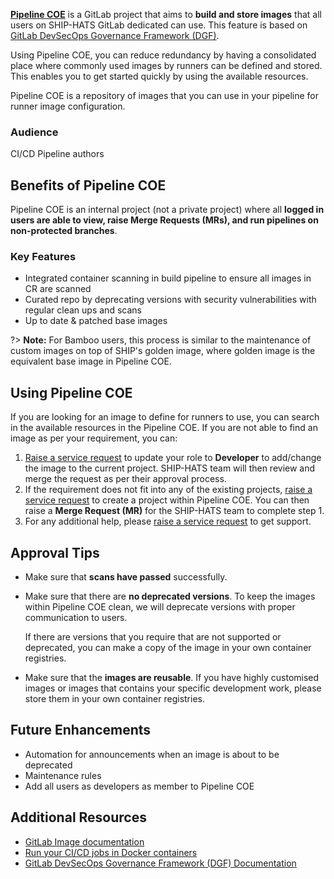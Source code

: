 **[Pipeline COE](https://sgts.gitlab-dedicated.com/innersource/projects/sgts-pipelinecoe)** is a GitLab project that aims to **build and store images** that all users on SHIP-HATS GitLab dedicated can use. This feature is based on [GitLab DevSecOps Governance Framework (DGF)](https://gitlab-org.gitlab.io/professional-services-automation/pipelinecoe/pipeline-templates/#/). 

Using Pipeline COE, you can reduce redundancy by having a consolidated place where commonly used images by runners can be defined and stored. This enables you to get started quickly by using the available resources.

Pipeline COE is a repository of images that you can use in your pipeline for runner image configuration.

### Audience

CI/CD Pipeline authors 

## Benefits of Pipeline COE

Pipeline COE is an internal project (not a private project)  where all **logged in users are able to view, raise Merge Requests (MRs), and run pipelines on non-protected branches**.

### Key Features 


- Integrated container scanning in build pipeline to ensure all images in CR are scanned
- Curated repo by deprecating versions with security vulnerabilities with regular clean ups and scans
- Up to date & patched base images

?> **Note:** For Bamboo users, this process is similar to the maintenance of custom images on top of SHIP's golden image, where golden image is the equivalent base image in Pipeline COE.

## Using Pipeline COE

If you are looking for an image to define for runners to use, you can search in the available resources in the Pipeline COE. If you are not able to find an image as per your requirement, you can:

1. [Raise a service request](https://jira.ship.gov.sg/servicedesk/customer/portal/11) to update your role to **Developer** to add/change the image to the current project. SHIP-HATS team will then review and merge the request as per their approval process. 
1. If the requirement does not fit into any of the existing projects, [raise a service request](https://jira.ship.gov.sg/servicedesk/customer/portal/11) to create a project within Pipeline COE. You can then raise a **Merge Request (MR)** for the SHIP-HATS team to complete step 1.
1. For any additional help, please [raise a service request](https://jira.ship.gov.sg/servicedesk/customer/portal/11) to get support. 


## Approval Tips

- Make sure that **scans have passed** successfully.
- Make sure that there are **no deprecated versions**. To keep the images within Pipeline COE clean, we will deprecate versions with proper communication to users.  
    
    If there are versions that you require that are not supported or deprecated, you can make a copy of the image in your own container registries.

- Make sure that the **images are reusable**. If you have highly customised images or images that contains your specific development work, please store them in your own container registries.

## Future Enhancements

- Automation for announcements when an image is about to be deprecated
- Maintenance rules
- Add all users as developers as member to Pipeline COE

## Additional Resources

- [GitLab Image documentation](https://docs.gitlab.com/ee/ci/yaml/#image)
- [Run your CI/CD jobs in Docker containers](https://docs.gitlab.com/ee/ci/docker/using_docker_images.html)
- [GitLab DevSecOps Governance Framework (DGF) Documentation](https://gitlab-org.gitlab.io/professional-services-automation/pipelinecoe/pipeline-templates/#/)

<!--## Purpose

Using Pipeline COE, you can reduce redundancy by having a consolidated place where commonly used images by runners can be defined and stored. This enables you to get started quickly by using the available resources. 

Pipeline COE is a repository of images that you can include in various stages (For example, `Build.gitlab-ci.yml`) of a project's repository. You can build an end to end pipeline using the [Pipeline Templates](./pipeline-templates-snippet) as shown in the example image below:

![Pipeline COE Build](./images/pipeline-coe-build.png)

-->
